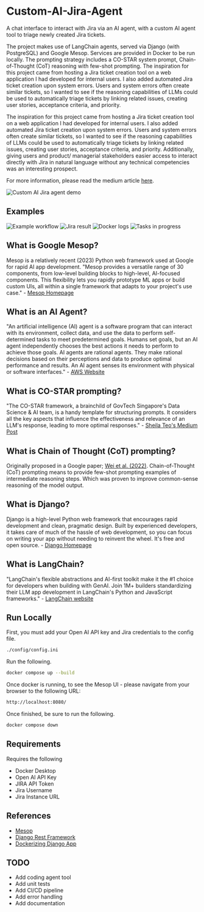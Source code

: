 # Custom-AI-Jira-Agent

A chat interface to interact with Jira via an AI agent, with a custom AI agent tool to triage newly created Jira tickets.

The project makes use of LangChain agents, served via Django (with PostgreSQL) and Google Mesop. Services are provided in Docker to be run locally.
The prompting strategy includes a CO-STAR system prompt, Chain-of-Thought (CoT) reasoning with few-shot prompting.
The inspiration for this project came from hosting a Jira ticket creation tool on a web application I had developed for internal users. I also added automated Jira ticket creation upon system errors.
Users and system errors often create similar tickets, so I wanted to see if the reasoning capabilities of LLMs could be used to automatically triage tickets by linking related issues, creating user stories, acceptance criteria, and priority.

The inspiration for this project came from hosting a Jira ticket creation tool on a web application I had developed for internal users. I also added automated Jira ticket creation upon system errors.
Users and system errors often create similar tickets, so I wanted to see if the reasoning capabilities of LLMs could be used to automatically triage tickets by linking related issues, creating user stories, acceptance criteria, and priority.
Additionally, giving users and product/ managerial stakeholders easier access to interact directly with Jira in natural language without any technical competencies was an interesting prospect.

For more information, please read the medium article [here](https://medium.com/@ljamesdatascience/custom-ai-jira-agent-google-mesop-django-langchain-agent-co-star-chain-of-thought-cot-and-fb903468bff6).

![Custom AI Jira agent demo](https://github.com/user-attachments/assets/5d8b0a22-6673-408b-80c8-c1d28a83380a)

## Examples

![Example workflow](https://github.com/user-attachments/assets/88d1a2eb-e43d-46aa-8b7f-d9f4b5b85eb5)
![Jira result](https://github.com/user-attachments/assets/862c97e8-514b-4936-ae3b-0876f3d6a9db)
![Docker logs](https://github.com/user-attachments/assets/9d3e8777-d4ce-4414-98f6-6a8827246255)
![Tasks in progress](https://github.com/user-attachments/assets/7ecef653-3a08-4534-bbcf-05fb7f93d6cb)

## What is Google Mesop?

Mesop is a relatively recent (2023) Python web framework used at Google for rapid AI app development.
"Mesop provides a versatile range of 30 components, from low-level building blocks to high-level, AI-focused components.
This flexibility lets you rapidly prototype ML apps or build custom UIs, all within a single framework that adapts to your project's use case." - [Mesop Homepage](https://google.github.io/mesop/)

## What is an AI Agent?

"An artificial intelligence (AI) agent is a software program that can interact with its environment, collect data, and use the data to perform self-determined tasks to meet predetermined goals.
Humans set goals, but an AI agent independently chooses the best actions it needs to perform to achieve those goals.
AI agents are rational agents. They make rational decisions based on their perceptions and data to produce optimal performance and results.
An AI agent senses its environment with physical or software interfaces." - [AWS Website](https://aws.amazon.com/what-is/ai-agents/)

## What is CO-STAR prompting?

"The CO-STAR framework, a brainchild of GovTech Singapore's Data Science & AI team, is a handy template for structuring prompts.
It considers all the key aspects that influence the effectiveness and relevance of an LLM's response, leading to more optimal responses." - [Sheila Teo's Medium Post](https://towardsdatascience.com/how-i-won-singapores-gpt-4-prompt-engineering-competition-34c195a93d41)

## What is Chain of Thought (CoT) prompting?

Originally proposed in a Google paper; [Wei et al. (2022)](https://arxiv.org/pdf/2201.11903). Chain-of-Thought (CoT) prompting means to provide few-shot prompting examples of intermediate reasoning steps.
Which was proven to improve common-sense reasoning of the model output.

## What is Django?

Django is a high-level Python web framework that encourages rapid development and clean, pragmatic design.
Built by experienced developers, it takes care of much of the hassle of web development, so you can focus on writing your app without needing to reinvent the wheel.
It's free and open source. - [Django Homepage](https://www.djangoproject.com/)

## What is LangChain?

"LangChain's flexible abstractions and AI-first toolkit make it the #1 choice for developers when building with GenAI.
Join 1M+ builders standardizing their LLM app development in LangChain's Python and JavaScript frameworks." - [LangChain website](https://www.langchain.com/langchain)

## Run Locally

First, you must add your Open AI API key and Jira credentials to the config file.

```bash
./config/config.ini
```

Run the following.

```bash
docker compose up --build
```

Once docker is running, to see the Mesop UI - please navigate from your browser to the following URL:

```bash
http://localhost:8080/
```

Once finished, be sure to run the following.

```bash
docker compose down
```

## Requirements

Requires the following

* Docker Desktop
* Open AI API Key
* JIRA API Token
* Jira Username
* Jira Instance URL

## References

* [Mesop](https://google.github.io/mesop/getting-started/quickstart/#starter-kit)
* [Django Rest Framework](https://www.django-rest-framework.org/#example)
* [Dockerizing Django App](https://blog.logrocket.com/dockerizing-django-app/)

## TODO

* Add coding agent tool
* Add unit tests
* Add CI/CD pipeline
* Add error handling
* Add documentation
